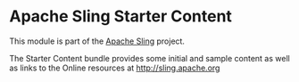 # Apache Sling Starter Content

This module is part of the [Apache Sling](https://sling.apache.org) project.

The Starter Content bundle provides some initial and sample content
as well as links to the Online resources at http://sling.apache.org

